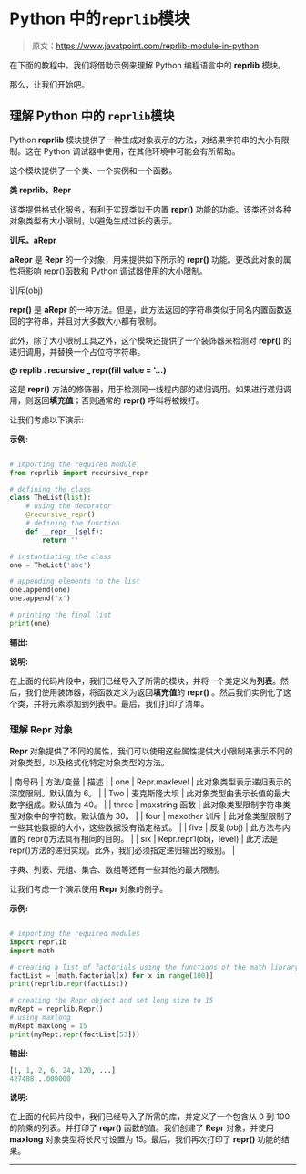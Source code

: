 # Python 中的`reprlib`模块

> 原文：<https://www.javatpoint.com/reprlib-module-in-python>

在下面的教程中，我们将借助示例来理解 Python 编程语言中的 **reprlib** 模块。

那么，让我们开始吧。

## 理解 Python 中的 `reprlib`模块

Python **reprlib** 模块提供了一种生成对象表示的方法，对结果字符串的大小有限制。这在 Python 调试器中使用，在其他环境中可能会有所帮助。

这个模块提供了一个类、一个实例和一个函数。

**类 reprlib。Repr**

该类提供格式化服务，有利于实现类似于内置 **repr()** 功能的功能。该类还对各种对象类型有大小限制，以避免生成过长的表示。

**训斥。aRepr**

**aRepr** 是 **Repr** 的一个对象，用来提供如下所示的 **repr()** 功能。更改此对象的属性将影响 repr()函数和 Python 调试器使用的大小限制。

训斥(obj)

**repr()** 是 **aRepr** 的一种方法。但是，此方法返回的字符串类似于同名内置函数返回的字符串，并且对大多数大小都有限制。

此外，除了大小限制工具之外，这个模块还提供了一个装饰器来检测对 **__repr__()** 的递归调用，并替换一个占位符字符串。

**@ replib . recursive _ repr(fill value = '…)**

这是 **__repr__()** 方法的修饰器，用于检测同一线程内部的递归调用。如果进行递归调用，则返回**填充值**；否则通常的 **__repr__()** 呼叫将被拨打。

让我们考虑以下演示:

**示例:**

```py

# importing the required module
from reprlib import recursive_repr

# defining the class
class TheList(list):
    # using the decorator
    @recursive_repr()
    # defining the function
    def __repr__(self):
        return ''

# instantiating the class
one = TheList('abc')

# appending elements to the list
one.append(one)
one.append('x')

# printing the final list
print(one)

```

**输出:**

**说明:**

在上面的代码片段中，我们已经导入了所需的模块，并将一个类定义为**列表**。然后，我们使用装饰器，将函数定义为返回**填充值**的 **__repr__()** 。然后我们实例化了这个类，并将元素添加到列表中。最后，我们打印了清单。

### 理解 Repr 对象

**Repr** 对象提供了不同的属性，我们可以使用这些属性提供大小限制来表示不同的对象类型，以及格式化特定对象类型的方法。

| 南号码 | 方法/变量 | 描述 |
| one | Repr.maxlevel | 此对象类型表示递归表示的深度限制。默认值为 6。 |
| Two | 麦克斯隆大坝 | 此对象类型由表示长值的最大数字组成。默认值为 40。 |
| three | maxstring 函数 | 此对象类型限制字符串类型对象中的字符数。默认值为 30。 |
| four | maxother 训斥 | 此对象类型限制了一些其他数据的大小，这些数据没有指定格式。 |
| five | 反复(obj) | 此方法与内置的 repr()方法具有相同的目的。 |
| six | Repr.repr1(obj，level) | 此方法是 repr()方法的递归实现。此外，我们必须指定递归输出的级别。 |

字典、列表、元组、集合、数组等还有一些其他的最大限制。

让我们考虑一个演示使用 **Repr** 对象的例子。

**示例:**

```py

# importing the required modules
import reprlib
import math

# creating a list of factorials using the functions of the math library
factList = [math.factorial(x) for x in range(100)]
print(reprlib.repr(factList))

# creating the Repr object and set long size to 15
myRept = reprlib.Repr()
# using maxlong
myRept.maxlong = 15
print(myRept.repr(factList[53]))

```

**输出:**

```py
[1, 1, 2, 6, 24, 120, ...]
427488...000000

```

**说明:**

在上面的代码片段中，我们已经导入了所需的库，并定义了一个包含从 0 到 100 的阶乘的列表。并打印了 **repr()** 函数的值。我们创建了 **Repr** 对象，并使用 **maxlong** 对象类型将长尺寸设置为 15。最后，我们再次打印了 **repr()** 功能的结果。

* * *